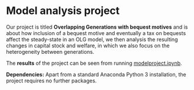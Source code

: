 # Model analysis project

Our project is titled **Overlapping Generations with bequest motives** and is about how inclusion of a bequest motive and eventually a tax on bequests affect the steady-state in an OLG model, we then analysis the resulting changes in capital stock and welfare, in which we also focus on the heterogeneity between generations.

The **results** of the project can be seen from running [modelproject.ipynb](modelproject.ipynb).

**Dependencies:** Apart from a standard Anaconda Python 3 installation, the project requires no further packages.